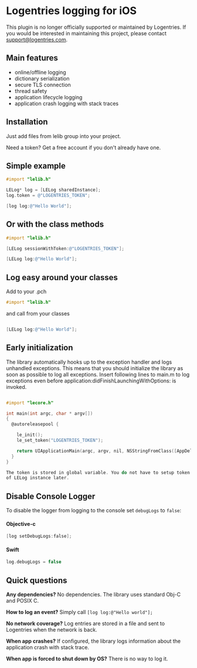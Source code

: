 
Logentries logging for iOS
==========================

This plugin is no longer officially supported or maintained by Logentries.
If you would be interested in maintaining this project, please contact support@logentries.com.


Main features
-------------

* online/offline logging
* dictionary serialization
* secure TLS connection
* thread safety
* application lifecycle logging
* application crash logging with stack traces

Installation
------------

Just add files from lelib group into your project.

Need a token? Get a free account if you don't already have one.

Simple example
--------------

```objectivec
#import "lelib.h"

LELog* log = [LELog sharedInstance];
log.token = @"LOGENTRIES_TOKEN";

[log log:@"Hello World"];
```

Or with the class methods
--------------

```objectivec
#import "lelib.h"

[LELog sessionWithToken:@"LOGENTRIES_TOKEN"];

[LELog log:@"Hello World"];
```

Log easy around your classes
--------------

Add to your .pch 
```objectivec
#import "lelib.h"
```
and call from your classes
```objectivec

[LELog log:@"Hello World"];

```


Early initialization
--------------------

The library automatically hooks up to the exception handler and logs unhandled
exceptions. This means that you should initialize the library as soon as
possible to log all exceptions. Insert following lines to main.m to log
exceptions even before application:didFinishLaunchingWithOptions: is invoked.

```objectivec

#import "lecore.h"

int main(int argc, char * argv[])
{
  @autoreleasepool {

    le_init();
    le_set_token("LOGENTRIES_TOKEN");

    return UIApplicationMain(argc, argv, nil, NSStringFromClass([AppDelegate class]));
  }
}

The token is stored in global variable. You do not have to setup token property
of LELog instance later.

```

Disable Console Logger
----------------------
To disable the logger from logging to the console set `debugLogs` to `false`:

#### Objective-c
```objectivec
[log setDebugLogs:false];
```

#### Swift
```swift
log.debugLogs = false
```


Quick questions
---------------

**Any dependencies?** No dependencies. The library uses standard Obj-C and POSIX C.

**How to log an event?** Simply call `[log log:@"Hello world"];`

**No network coverage?** Log entries are stored in a file and sent to Logentries when the network is back.

**When app crashes?** If configured, the library logs information about the application crash with stack trace.

**When app is forced to shut down by OS?** There is no way to log it.

